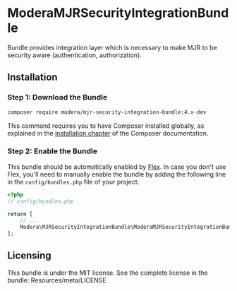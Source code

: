# ModeraMJRSecurityIntegrationBundle

Bundle provides integration layer which is necessary to make MJR to be security aware (authentication, authorization).

## Installation

### Step 1: Download the Bundle

``` bash
composer require modera/mjr-security-integration-bundle:4.x-dev
```

This command requires you to have Composer installed globally, as explained
in the [installation chapter](https://getcomposer.org/doc/00-intro.md) of the Composer documentation.

### Step 2: Enable the Bundle

This bundle should be automatically enabled by [Flex](https://symfony.com/doc/current/setup/flex.html).
In case you don't use Flex, you'll need to manually enable the bundle by
adding the following line in the `config/bundles.php` file of your project:

``` php
<?php
// config/bundles.php

return [
    // ...
    Modera\MJRSecurityIntegrationBundle\ModeraMJRSecurityIntegrationBundle::class => ['all' => true],
];
```

## Licensing

This bundle is under the MIT license. See the complete license in the bundle:
Resources/meta/LICENSE
